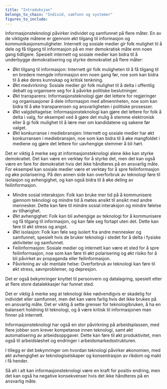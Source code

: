 ```yaml
---
title: "Introduksjon"
belongs_to_chain: "Individ, samfunn og systemer"
figures_to_include:
---
```


Informasjonsteknologi påvirker individet og samfunnet på flere måter. En av de viktigste måtene er gjennom økt tilgang til informasjon og kommunikasjonsmuligheter. Internett og sosiale medier gir folk mulighet til å dele og få tilgang til informasjon på en mer demokratisk måte enn noen gang tidligere. Spesielt internett og sosiale medier kan bidra til å underbygge demokratisering og styrke demokratiet på flere måter:

* Økt tilgang til informasjon: Internett gir folk muligheten til å få tilgang til en bredere mengde informasjon enn noen gang før, noe som kan bidra til å øke deres kunnskap og kritisk tenkning.
* Økt medvirkning: Sosiale medier gir folk mulighet til å delta i offentlig debatt og organisere seg for å påvirke politiske beslutninger.
* Økt transparens: Informasjonsteknologi gjør det lettere for regjeringer og organisasjoner å dele informasjon med allmennheten, noe som kan bidra til å øke transparensen og ansvarligheten i politiske prosesser.
* Økt valgdeltagelse: Informasjonsteknologi kan gjøre det lettere for folk å delta i valg, for eksempel ved å gjøre det mulig å stemme elektronisk eller å gi folk mulighet til å lære mer om kandidatene og sakene før valget.
* Økt konkurranse i mediebransjen: Internett og sosiale medier har økt konkurransen i mediebransjen, noe som kan bidra til å øke mangfoldet i mediene og gjøre det lettere for uavhengige stemmer å bli hørt.

Det er viktig å merke seg at informasjonsteknologi alene ikke kan styrke demokratiet. Det kan være en verktøy for å styrke det, men det kan også være en fare for demokratiet hvis det ikke håndteres på en ansvarlig måte. For eksempel kan sosiale medier være et verktøy for å spre feilinformasjon og øke polarisering. På den annen side kan overforbruk av teknologi føre til isolasjon og avhengighet, og kan også bidra til å øke deling av feilinformasjon.

* Mindre sosial interaksjon: Folk kan bruke mer tid på å kommunisere gjennom teknologi og mindre tid å møtes ansikt til ansikt med andre mennesker. Dette kan føre til mindre sosial interaksjon og mindre følelse av tilhørighet.
* Økt avhengighet: Folk kan bli avhengige av teknologi for å kommunisere og få tilgang til informasjon, og kan føle seg fortapt uten det. Dette kan føre til økt stress og angst.
* Økt isolasjon: Folk kan føle seg isolert fra andre mennesker og samfunnet, spesielt hvis de bruker teknologi i stedet for å delta i fysiske aktiviteter og samfunnet.
* Feilinformasjon: Sosiale medier og internett kan være et sted for å spre feilinformasjon, noe som kan føre til økt polarisering og økt risiko for å bli påvirket av propaganda eller feilinformasjon.
* Påvirkning av vår mentale helse: Overforbruk av teknologi kan føre til økt stress, søvnproblemer, og depresjon.

Det er også bekymringer knyttet til personvern og datalagring, spesielt etter at flere store datalekkasjer har funnet sted.

Det er viktig å merke seg at teknologi ikke nødvendigvis er skadelig for individet eller samfunnet, men det kan være farlig hvis det ikke brukes på en ansvarlig måte. Det er viktig å sette grenser for teknologibruken, å ha en balansert holdning til teknologi, og å være kritisk til informasjonen man finner på internett.

Informasjonsteknologi har også en stor påvirkning på arbeidsplassen, med flere jobber som krever kompetanse innen teknologi, samt økt automatisering av arbeidsoppgaver. Dette kan føre til økt produktivitet, men også til arbeidsløshet og endringer i arbeidsmarkedsstrukturen.

I tillegg er det bekymringer om hvordan teknologi påvirker økonomien, med økt avhengighet av teknologiselskaper og konsentrasjon av rikdom og makt i få hender.

Så alt i alt kan informasjonsteknologi være en kraft for positiv endring, men det kan også ha negative konsekvenser hvis det ikke håndteres på en ansvarlig måte.




